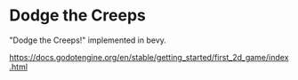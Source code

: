 # Dodge the Creeps

"Dodge the Creeps!" implemented in bevy.

<https://docs.godotengine.org/en/stable/getting_started/first_2d_game/index.html>

